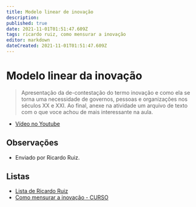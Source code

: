 ```yaml
---
title: Modelo linear de inovação
description: 
published: true
date: 2021-11-01T01:51:47.609Z
tags: ricardo ruiz, como mensurar a inovação
editor: markdown
dateCreated: 2021-11-01T01:51:47.609Z
---
```


# Modelo linear da inovação

> Apresentação da de-contestação do termo inovação e como ela se torna uma necessidade de governos, pessoas e organizações nos séculos XX e XXI. Ao final, anexe na atividade um arquivo de texto com o que voce achou de mais interessante na aula.

 - [Vídeo no Youtube](https://www.youtube.com/watch?v=Rh_PGawro9s)

## Observações

- Enviado por Ricardo Ruiz.

## Listas

- [Lista de Ricardo Ruiz](/listas/ricardo-ruiz)
- [Como mensurar a inovação - CURSO](/recursos/como-mensurar-a-inovacao-curso)